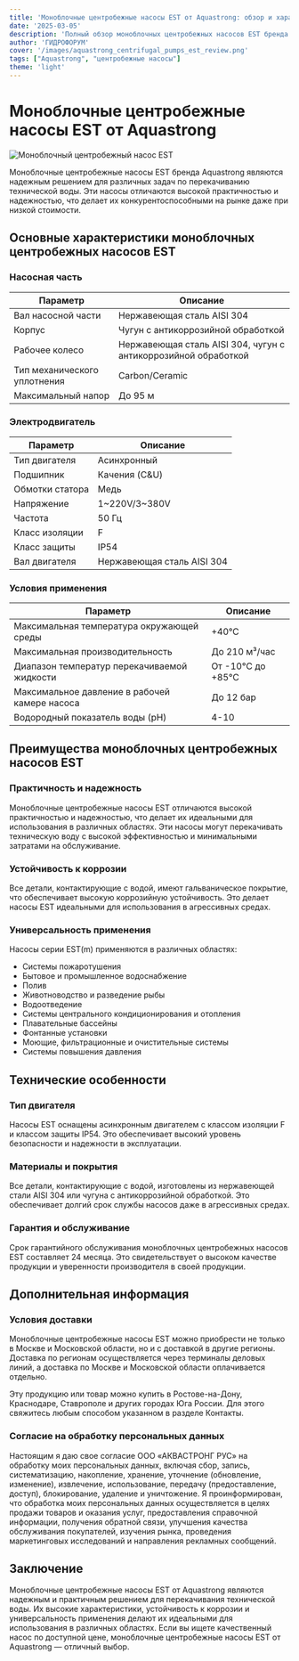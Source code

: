 ```yaml
---
title: 'Моноблочные центробежные насосы EST от Aquastrong: обзор и характеристики'
date: '2025-03-05'
description: 'Полный обзор моноблочных центробежных насосов EST бренда Aquastrong, их технические характеристики, области применения и преимущества.'
author: 'ГИДРОФОРУМ'
cover: '/images/aquastrong_centrifugal_pumps_est_review.png'
tags: ["Aquastrong", "центробежные насосы"]
theme: 'light'
---
```


# Моноблочные центробежные насосы EST от Aquastrong

![Mоноблочный центробежный насос EST](/images/aquastrong_centrifugal_pumps_est_review.png)

Моноблочные центробежные насосы EST бренда Aquastrong являются надежным решением для различных задач по перекачиванию технической воды. Эти насосы отличаются высокой практичностью и надежностью, что делает их конкурентоспособными на рынке даже при низкой стоимости.

## Основные характеристики моноблочных центробежных насосов EST

### Насосная часть
| Параметр                  | Описание                                                                 |
|---------------------------|-----------------------------------------------------------------------------|
| Вал насосной части        | Нержавеющая сталь AISI 304                                                 |
| Корпус                    | Чугун с антикоррозийной обработкой                                          |
| Рабочее колесо            | Нержавеющая сталь AISI 304, чугун с антикоррозийной обработкой                 |
| Тип механического уплотнения | Carbon/Ceramic                                                       |
| Максимальный напор      | До 95 м                                                                     |

### Электродвигатель
| Параметр                  | Описание                                                                 |
|---------------------------|-----------------------------------------------------------------------------|
| Тип двигателя             | Асинхронный                                                               |
| Подшипник                 | Качения (C&U)                                                             |
| Обмотки статора           | Медь                                                                        |
| Напряжение                | 1~220V/3~380V                                                            |
| Частота                   | 50 Гц                                                                       |
| Класс изоляции            | F                                                                        |
| Класс защиты              | IP54                                                                         |
| Вал двигателя             | Нержавеющая сталь AISI 304                                                 |

### Условия применения
| Параметр                  | Описание                                                                 |
|---------------------------|-----------------------------------------------------------------------------|
| Максимальная температура окружающей среды | +40°C                                                             |
| Максимальная производительность | До 210 м³/час                                                    |
| Диапазон температур перекачиваемой жидкости | От -10°C до +85°C                                               |
| Максимальное давление в рабочей камере насоса | До 12 бар                                                     |
| Водородный показатель воды (pH) | 4-10                                                               |

## Преимущества моноблочных центробежных насосов EST

### Практичность и надежность
Моноблочные центробежные насосы EST отличаются высокой практичностью и надежностью, что делает их идеальными для использования в различных областях. Эти насосы могут перекачивать техническую воду с высокой эффективностью и минимальными затратами на обслуживание.

### Устойчивость к коррозии
Все детали, контактирующие с водой, имеют гальваническое покрытие, что обеспечивает высокую коррозийную устойчивость. Это делает насосы EST идеальными для использования в агрессивных средах.

### Универсальность применения
Насосы серии EST(m) применяются в различных областях:
- Системы пожаротушения
- Бытовое и промышленное водоснабжение
- Полив
- Животноводство и разведение рыбы
- Водоотведение
- Системы центрального кондиционирования и отопления
- Плавательные бассейны
- Фонтанные установки
- Моющие, фильтрационные и очистительные системы
- Системы повышения давления

## Технические особенности

### Тип двигателя
Насосы EST оснащены асинхронным двигателем с классом изоляции F и классом защиты IP54. Это обеспечивает высокий уровень безопасности и надежности в эксплуатации.

### Материалы и покрытия
Все детали, контактирующие с водой, изготовлены из нержавеющей стали AISI 304 или чугуна с антикоррозийной обработкой. Это обеспечивает долгий срок службы насосов даже в агрессивных средах.

### Гарантия и обслуживание
Срок гарантийного обслуживания моноблочных центробежных насосов EST составляет 24 месяца. Это свидетельствует о высоком качестве продукции и уверенности производителя в своей продукции.

## Дополнительная информация

### Условия доставки
Моноблочные центробежные насосы EST можно приобрести не только в Москве и Московской области, но и с доставкой в другие регионы. Доставка по регионам осуществляется через терминалы деловых линий, а доставка по Москве и Московской области оплачивается отдельно.

Эту продукцию или товар можно купить в Ростове-на-Дону, Краснодаре, Ставрополе и других городах Юга России. Для этого свяжитесь любым способом указанном в разделе Контакты.

### Согласие на обработку персональных данных
Настоящим я даю свое согласие ООО «АКВАСТРОНГ РУС» на обработку моих персональных данных, включая сбор, запись, систематизацию, накопление, хранение, уточнение (обновление, изменение), извлечение, использование, передачу (предоставление, доступ), блокирование, удаление и уничтожение. Я проинформирован, что обработка моих персональных данных осуществляется в целях продажи товаров и оказания услуг, предоставления справочной информации, получения обратной связи, улучшения качества обслуживания покупателей, изучения рынка, проведения маркетинговых исследований и направления рекламных сообщений.

## Заключение

Моноблочные центробежные насосы EST от Aquastrong являются надежным и практичным решением для перекачивания технической воды. Их высокие характеристики, устойчивость к коррозии и универсальность применения делают их идеальными для использования в различных областях. Если вы ищете качественный насос по доступной цене, моноблочные центробежные насосы EST от Aquastrong — отличный выбор.
